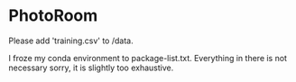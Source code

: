 # PhotoRoom
Please add 'training.csv' to /data.

I froze my conda environment to package-list.txt. Everything in there is not necessary sorry, it is slightly too exhaustive.
